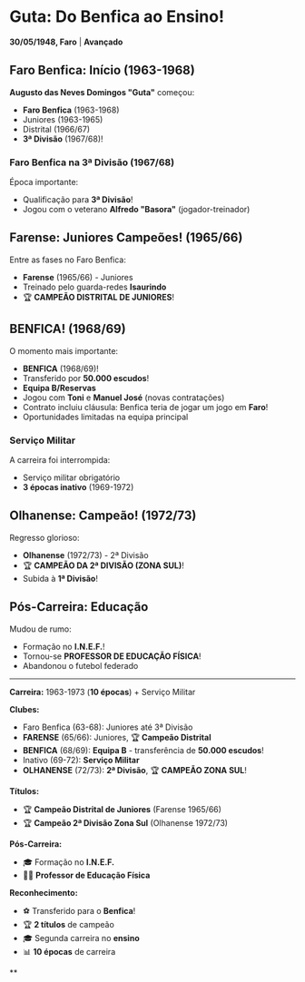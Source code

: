 # Guta: Do Benfica ao Ensino!

**30/05/1948, Faro** | **Avançado**

## Faro Benfica: Início (1963-1968)

**Augusto das Neves Domingos "Guta"** começou:
- **Faro Benfica** (1963-1968)
- Juniores (1963-1965)
- Distrital (1966/67)
- **3ª Divisão** (1967/68)!

### Faro Benfica na 3ª Divisão (1967/68)

Época importante:
- Qualificação para **3ª Divisão**!
- Jogou com o veterano **Alfredo "Basora"** (jogador-treinador)

## Farense: Juniores Campeões! (1965/66)

Entre as fases no Faro Benfica:
- **Farense** (1965/66) - Juniores
- Treinado pelo guarda-redes **Isaurindo**
- 🏆 **CAMPEÃO DISTRITAL DE JUNIORES**!

## BENFICA! (1968/69)

O momento mais importante:
- **BENFICA** (1968/69)!
- Transferido por **50.000 escudos**!
- **Equipa B/Reservas**
- Jogou com **Toni** e **Manuel José** (novas contratações)
- Contrato incluiu cláusula: Benfica teria de jogar um jogo em **Faro**!
- Oportunidades limitadas na equipa principal

### Serviço Militar

A carreira foi interrompida:
- Serviço militar obrigatório
- **3 épocas inativo** (1969-1972)

## Olhanense: Campeão! (1972/73)

Regresso glorioso:
- **Olhanense** (1972/73) - 2ª Divisão
- 🏆 **CAMPEÃO DA 2ª DIVISÃO (ZONA SUL)**!
- Subida à **1ª Divisão**!

## Pós-Carreira: Educação

Mudou de rumo:
- Formação no **I.N.E.F.**!
- Tornou-se **PROFESSOR DE EDUCAÇÃO FÍSICA**!
- Abandonou o futebol federado

---

**Carreira:** 1963-1973 (**10 épocas**) + Serviço Militar

**Clubes:**
- Faro Benfica (63-68): Juniores até 3ª Divisão
- **FARENSE** (65/66): Juniores, 🏆 **Campeão Distrital**
- **BENFICA** (68/69): **Equipa B** - transferência de **50.000 escudos**!
- Inativo (69-72): **Serviço Militar**
- **OLHANENSE** (72/73): **2ª Divisão**, 🏆 **CAMPEÃO ZONA SUL**!

**Títulos:**
- 🏆 **Campeão Distrital de Juniores** (Farense 1965/66)
- 🏆 **Campeão 2ª Divisão Zona Sul** (Olhanense 1972/73)

**Pós-Carreira:**
- 🎓 Formação no **I.N.E.F.**
- 👨‍🏫 **Professor de Educação Física**

**Reconhecimento:**
- ⚽ Transferido para o **Benfica**!
- 🏆 **2 títulos** de campeão
- 🎓 Segunda carreira no **ensino**
- 📊 **10 épocas** de carreira

**